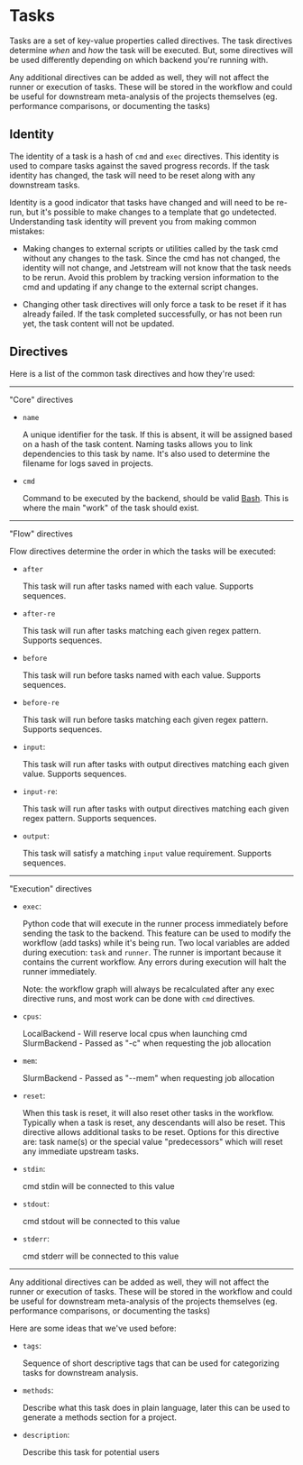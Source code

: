 # Tasks

Tasks are a set of key-value properties called directives. The task directives
determine _when_ and _how_ the task will be executed. But, some directives will 
be used differently depending on which backend you're running with.

Any additional directives can be added as well, they will not affect the runner
or execution of tasks. These will be stored in the workflow and could be useful 
for downstream meta-analysis of the projects themselves (eg. performance 
comparisons, or documenting the tasks)

## Identity

The identity of a task is a hash of `cmd` and `exec` directives. This identity
is used to compare tasks against the saved progress records. If the task 
identity has changed, the task will need to be reset along with any downstream
tasks. 

Identity is a good indicator that tasks have changed and will need to be re-run,
but it's possible to make changes to a template that go undetected. Understanding 
task identity will prevent you from making common mistakes:

- Making changes to external scripts or utilities called by the task cmd 
without any changes to the task. Since the cmd has not changed, the 
identity will not change, and Jetstream will not know that the task needs
to be rerun. Avoid this problem by tracking version information to the cmd
and updating if any change to the external script changes.

- Changing other task directives will only force a task to be reset if it
has already failed. If the task completed successfully, or has not been 
run yet, the task content will not be updated. 


## Directives

Here is a list of the common task directives and how they're used: 

---

"Core" directives

- `name`

  A unique identifier for the task. If this is absent, it will be assigned 
  based on a hash of the task content. Naming tasks allows you to link 
  dependencies to this task by name. It's also used to determine the filename 
  for logs saved in projects.
  
- `cmd`

  Command to be executed by the backend, should be valid 
  [Bash](https://www.gnu.org/software/bash/).
  This is where the main "work" of the task should exist.

---

"Flow" directives 

Flow directives determine the order in which the tasks will be executed:

- `after` 

  This task will run after tasks named with each value. Supports sequences.
  
- `after-re`
  
  This task will run after tasks matching each given regex pattern. 
  Supports sequences.
  
- `before`

  This task will run before tasks named with each value. Supports sequences.

- `before-re`
  
  This task will run before tasks matching each given regex pattern. 
  Supports sequences.
  
- `input`:

  This task will run after tasks with output directives matching 
  each given value. Supports sequences.

- `input-re`:

  This task will run after tasks with output directives matching 
  each given regex pattern. Supports sequences.
  
- `output`: 

  This task will satisfy a matching `input` value requirement.
  Supports sequences.

---

"Execution" directives

- `exec`: 

  Python code that will execute in the runner process immediately 
  before sending the task to the backend. This feature can be used
  to modify the workflow (add tasks) while it's being run. Two local
  variables are added during execution: `task` and `runner`. The runner
  is important because it contains the current workflow. Any
  errors during execution will halt the runner immediately.
  
  Note: the workflow graph will always be recalculated after any exec 
  directive runs, and most work can be done with `cmd` directives. 

- `cpus`: 

  LocalBackend - Will reserve local cpus when launching cmd
  SlurmBackend - Passed as "-c" when requesting the job allocation
      
- `mem`: 

  SlurmBackend - Passed as "--mem" when requesting job allocation

- `reset`:

  When this task is reset, it will also reset other tasks in the workflow. 
  Typically when a task is reset, any descendants will also be reset. This 
  directive allows additional tasks to be reset. Options for this directive
  are: task name(s) or the special value "predecessors" which will reset any
  immediate upstream tasks. 
      
- `stdin`: 

  cmd stdin will be connected to this value

- `stdout`: 

  cmd stdout will be connected to this value

- `stderr`: 

  cmd stderr will be connected to this value


---

Any additional directives can be added as well, they will not affect the runner
or execution of tasks. These will be stored in the workflow and could be useful 
for downstream meta-analysis of the projects themselves (eg. performance 
comparisons, or documenting the tasks)

Here are some ideas that we've used before:

- `tags`: 
  
  Sequence of short descriptive tags that can be used for categorizing tasks
  for downstream analysis.
  
- `methods`: 

  Describe what this task does in plain language, later this can
  be used to generate a methods section for a project.
  
- `description`: 
  
  Describe this task for potential users
